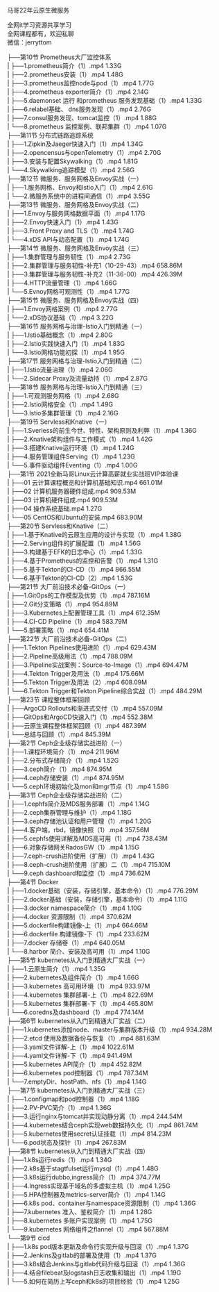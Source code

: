 马哥22年云原生微服务

全网it学习资源共享学习<br>全网课程都有，欢迎私聊<br>微信：jerryttom<br>

├──第10节 Prometheus大厂监控体系<br> | ├──1.prometheus简介（1）.mp4 1.33G<br> | ├──2.prometheus安装（1）.mp4 1.48G<br> | ├──3.prometheus监控node与pod（1）.mp4 1.77G<br> | ├──4.prometheus exporter简介（1）.mp4 2.14G<br> | ├──5.daemonset 运行 和prometheus 服务发现基础（1）.mp4 1.33G<br> | ├──6.relabel基础、 dns服务发现（1）.mp4 2.76G<br> | ├──7.consul服务发现、tomcat监控（1）.mp4 1.88G<br> | └──8.prometheus 监控案例、联邦集群（1）.mp4 1.07G<br> ├──第11节 分布式链路追踪系统<br> | ├──1.Zipkin及Jaeger快速入门（1）.mp4 1.34G<br> | ├──2.opencensus与openTelemetry（1）.mp4 2.70G<br> | ├──3.安装与配置Skywalking（1）.mp4 1.81G<br> | └──4.Skywalking追踪模型（1）.mp4 2.56G<br> ├──第12节 微服务、服务网格及Envoy实战（一）<br> | ├──1.服务网格、Envoy和Istio入门（1）.mp4 2.61G<br> | └──2.微服务系统中的进程间通信（1）.mp4 3.55G<br> ├──第13节 微服务、服务网格及Envoy实战（二）<br> | ├──1.Envoy与服务网格数据平面（1）.mp4 1.17G<br> | ├──2.Envoy快速入门（1）.mp4 1.43G<br> | ├──3.Front Proxy and TLS（1）.mp4 1.74G<br> | └──4.xDS API与动态配置（1）.mp4 1.74G<br> ├──第14节 微服务、服务网格及Envoy实战（三）<br> | ├──1.集群管理与服务韧性（1）.mp4 2.73G<br> | ├──2.集群管理与服务韧性-补充1（10-29-43）.mp4 658.86M<br> | ├──3.集群管理与服务韧性-补充2（11-36-00）.mp4 426.39M<br> | ├──4.HTTP流量管理（1）.mp4 1.66G<br> | └──5.Evnoy网格可观测性（1）.mp4 1.77G<br> ├──第15节 微服务、服务网格及Envoy实战（四）<br> | ├──1.Envoy网格案例（1）.mp4 2.77G<br> | └──2.xDS协议基础（1）.mp4 3.22G<br> ├──第16节 服务网格与治理-Istio入门到精通（一）<br> | ├──1.Istio基础概念（1）.mp4 2.80G<br> | ├──2.Istio实践快速入门（1）.mp4 1.83G<br> | └──3.Istio网格功能初探（1）.mp4 1.95G<br> ├──第17节 服务网格与治理-Istio入门到精通（二）<br> | ├──1.Istio流量治理（1）.mp4 2.06G<br> | └──2.Sidecar Proxy及流量劫持（1）.mp4 2.87G<br> ├──第18节 服务网格与治理-Istio入门到精通（三）<br> | ├──1.可观测服务网格（1）.mp4 2.68G<br> | ├──2.Istio网格安全（1）.mp4 1.49G<br> | └──3.Istio多集群管理（1）.mp4 2.16G<br> ├──第19节 Servless和Knative（一）<br> | ├──1.Sverless的前生今世、特性、架构原则及利弊（1）.mp4 1.36G<br> | ├──2.Knative架构组件与工作模式（1）.mp4 1.42G<br> | ├──3.搭建Knative运行环境（1）.mp4 1.24G<br> | ├──4.服务管理组件Serving（1）.mp4 1.23G<br> | └──5.事件驱动组件Eventing（1）.mp4 1.00G<br> ├──第1节 2021全新马哥Linux云计算高薪就业实战班VIP体验课<br> | ├──01 云计算课程概览和计算机基础知识.mp4 661.01M<br> | ├──02 计算机服务器硬件组成.mp4 909.53M<br> | ├──03 计算机硬件组成.mp4 909.53M<br> | ├──04 操作系统基础.mp4 1.27G<br> | └──05 CentOS和Ubuntu的安装.mp4 683.90M<br> ├──第20节 Servless和Knative（二）<br> | ├──1.基于Knative的云原生应用的设计与实现（1）.mp4 1.38G<br> | ├──2.Serving组件的扩展配置（1）.mp4 1.56G<br> | ├──3.构建基于EFK的日志中心（1）.mp4 1.33G<br> | ├──4.基于Prometheus的监控和告警（1）.mp4 1.31G<br> | ├──5.基于Tekton的CI-CD（1）.mp4 866.55M<br> | └──6.基于Tekton的CI-CD（2）.mp4 1.53G<br> ├──第21节 大厂前沿技术必备-GitOps（一）<br> | ├──1.GitOps的工作模型及优势（1）.mp4 787.16M<br> | ├──2.Git分支策略（1）.mp4 954.89M<br> | ├──3.Kubernetes上配置管理工具（1）.mp4 612.35M<br> | ├──4.CI-CD Pipeline（1）.mp4 583.79M<br> | └──5.部署策略（1）.mp4 654.41M<br> ├──第22节 大厂前沿技术必备-GitOps（二）<br> | ├──1.Tekton Pipelines使用进阶（1）.mp4 629.43M<br> | ├──2.Pipeline高级用法（1）.mp4 788.09M<br> | ├──3.Pipeline实战案例：Source-to-Image（1）.mp4 694.47M<br> | ├──4.Tekton Trigger及用法（1）.mp4 175.66M<br> | ├──5.Tekton Trigger及用法（2）.mp4 608.09M<br> | └──6.Tekton Trigger和Tekton Pipeline综合实战（1）.mp4 484.29M<br> ├──第23节 课程整体框架回顾<br> | ├──ArgoCD Rollouts和渐进式交付（1）.mp4 557.09M<br> | ├──GitOps和ArgoCD快速入门（1）.mp4 552.38M<br> | ├──云原生课程整体框架回顾（1）.mp4 487.39M<br> | └──总结与回顾（1）.mp4 845.39M<br> ├──第2节 Ceph企业级存储实战进阶（一）<br> | ├──1.课程环境简介（1）.mp4 211.96M<br> | ├──2.分布式存储简介（1）.mp4 1.52G<br> | ├──3.ceph简介（1）.mp4 874.95M<br> | ├──4.ceph存储安装（1）.mp4 874.95M<br> | └──5.ceph环境初始化及mon和mgr节点（1）.mp4 1.58G<br> ├──第3节 Ceph企业级存储实战进阶（二）<br> | ├──1.cephfs简介及MDS服务部署（1）.mp4 1.14G<br> | ├──2.ceph集群管理与维护（1）.mp4 1.18G<br> | ├──3.ceph存储池认证和用户管理（1）.mp4 1.20G<br> | ├──4.客户端，rbd，镜像快照（1）.mp4 357.56M<br> | ├──5.cephfs使用详解及MDS高可用（1）.mp4 738.43M<br> | ├──6.对象存储网关RadosGW（1）.mp4 1.15G<br> | ├──7.ceph-crush进阶使用（扩展）（1）.mp4 1.43G<br> | ├──8.ceph-crush进阶使用（扩展）二（1）.mp4 715.10M<br> | └──9.ceph dashboard和监控（1）.mp4 736.62M<br> ├──第4节 Docker<br> | ├──1.docker基础（安装，存储引擎，基本命令）（1）.mp4 776.29M<br> | ├──2.docker基础（安装，存储引擎，基本命令）（1）.mp4 1.11G<br> | ├──3.docker namespace简介（1）.mp4 1.10G<br> | ├──4.docker 资源限制（1）.mp4 370.62M<br> | ├──5.dockerfile构建镜像-上（1）.mp4 664.66M<br> | ├──6.dockerfile 构建镜像-下（1）.mp4 233.62M<br> | ├──7.docker 存储卷（1）.mp4 640.05M<br> | └──8.harbor 简介、安装及高可用（1）.mp4 1.10G<br> ├──第5节 kubernetes从入门到精通大厂实战（一）<br> | ├──1.云原生简介（1）.mp4 1.35G<br> | ├──2.kubernetes及组件简介（1）.mp4 1.66G<br> | ├──3.kubernetes 高可用环境（1）.mp4 933.97M<br> | ├──4.kubernetes 集群部署-上（1）.mp4 822.69M<br> | ├──5.kubernetes 集群部署-下（1）.mp4 465.80M<br> | └──6.coredns及dashboard（1）.mp4 774.14M<br> ├──第6节 kubernetes从入门到精通大厂实战（二）<br> | ├──1.kubernetes添加node、master与集群版本升级（1）.mp4 934.28M<br> | ├──2.etcd 使用及数据备份与恢复（1）.mp4 881.63M<br> | ├──3.yaml文件详解-上（1）.mp4 1022.61M<br> | ├──4.yaml文件详解-下（1）.mp4 941.49M<br> | ├──5.kubernetes API简介（1）.mp4 452.82M<br> | ├──6.kubernetes pod控制器（1）.mp4 787.34M<br> | └──7.emptyDir、hostPath、nfs（1）.mp4 1.14G<br> ├──第7节 kubernetes从入门到精通大厂实战（三）<br> | ├──1.configmap和pod控制器（1）.mp4 1.18G<br> | ├──2.PV-PVC简介（1）.mp4 1.36G<br> | ├──3.运行nginx与tomcat并实现动静分离（1）.mp4 244.54M<br> | ├──4.kubernetes结合ceph实现web数据持久化（1）.mp4 861.74M<br> | ├──5.kubernetes使用secret认证挂载（1）.mp4 814.23M<br> | └──6.pod状态及探针（1）.mp4 267.83M<br> ├──第8节 kubernetes从入门到精通大厂实战（四）<br> | ├──1.k8s运行redis（1）.mp4 1.34G<br> | ├──2.k8s基于stagtfulset运行mysql（1）.mp4 1.48G<br> | ├──3.k8s运行dubbo,ingress简介（1）.mp4 374.77M<br> | ├──4.Ingress实现基于域名的多虚拟主机（1）.mp4 1.25G<br> | ├──5.HPA控制器及metrics-server简介（1）.mp4 1.14G<br> | ├──6.k8s pod、container与namespace资源限制（1）.mp4 1.36G<br> | ├──7.kubernetes 准入、鉴权简介（1）.mp4 1.28G<br> | ├──8.kubernetes 多账户实现案例（1）.mp4 1.75G<br> | └──9.kubernetes 网络组件之flannel（1）.mp4 567.88M<br> └──第9节 cicd<br> | ├──1.k8s pod版本更新及命令行实现升级与回滚（1）.mp4 1.37G<br> | ├──2.Jenkins及gitlab的部署及使用（1）.mp4 1.37G<br> | ├──3.k8s结合Jenkins与gitlab代码升级与回滚（1）.mp4 1.36G<br> | ├──4.结合filebeat及logstash日志收集和输出（1）.mp4 1.19G<br> | └──5.如何在简历上写ceph和k8s的项目经验（1）.mp4 1.25G